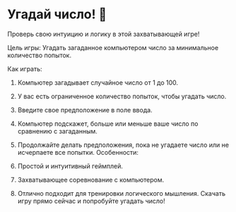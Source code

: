 # Угадай число! 🧠
Проверь свою интуицию и логику в этой захватывающей игре!

Цель игры: Угадать загаданное компьютером число за минимальное количество попыток.

Как играть:

1. Компьютер загадывает случайное число от 1 до 100.
2. У вас есть ограниченное количество попыток, чтобы угадать число.
3. Введите свое предположение в поле ввода.
4. Компьютер подскажет, больше или меньше ваше число по сравнению с загаданным.
5. Продолжайте делать предположения, пока не угадаете число или не исчерпаете все попытки.
Особенности:

1. Простой и интуитивный геймплей.
2. Захватывающее соревнование с компьютером.
3. Отлично подходит для тренировки логического мышления.
Скачать игру прямо сейчас и попробуйте угадать число!
